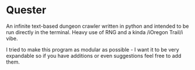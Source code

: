 # Quester
An infinite text-based dungeon crawler written in python and intended to be run directly in the terminal. Heavy use of RNG and a kinda /iOregon Trail/i vibe. 

I tried to make this program as modular as possible - I want it to be very expandable so if you have additions or even suggestions feel free to add them.
